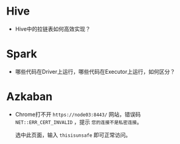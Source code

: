 # Hive

- Hive中的拉链表如何高效实现？



# Spark

- 哪些代码在Driver上运行，哪些代码在Executor上运行，如何区分？





# Azkaban

- Chrome打不开 `https://node03:8443/` 网站，错误码 `NET::ERR_CERT_INVALID` ，提示 `您的连接不是私密连接`。

  选中此页面，输入 `thisisunsafe` 即可正常访问。

